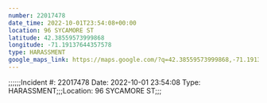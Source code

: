```yaml
---
number: 22017478
date_time: 2022-10-01T23:54:08+00:00
location: 96 SYCAMORE ST
latitude: 42.38559573999868
longitude: -71.19137644357578
type: HARASSMENT
google_maps_link: https://maps.google.com/?q=42.38559573999868,-71.19137644357578
---
```


;;;;;;Incident #: 22017478  Date: 2022-10-01 23:54:08   Type: HARASSMENT;;;Location: 96 SYCAMORE ST;;;
